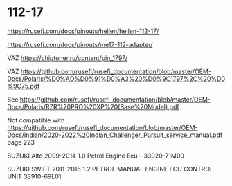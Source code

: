 # 112-17

https://rusefi.com/docs/pinouts/hellen/hellen-112-17/

https://rusefi.com/docs/pinouts/me17-112-adapter/

VAZ https://chiptuner.ru/content/pin_1797/

VAZ https://github.com/rusefi/rusefi_documentation/blob/master/OEM-Docs/Polaris/%D0%AD%D0%91%D0%A3%20%D0%9C1797%2C%20%D0%9C75.pdf

See https://github.com/rusefi/rusefi_documentation/blob/master/OEM-Docs/Polaris/RZR%20PRO%20XP%20(Base%20Model).pdf

Not compatible with https://github.com/rusefi/rusefi_documentation/blob/master/OEM-Docs/Indian/2020-2022%20Indian_Challenger_Pursuit_service_manual.pdf page 223

SUZUKI Alto 2009-2014 1.0 Petrol Engine Ecu - 33920-71M00

SUZUKI SWIFT 2011-2016 1.2 PETROL MANUAL ENGINE ECU CONTROL UNIT 33910-69L01
